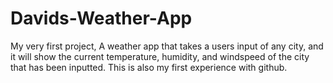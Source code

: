 # Davids-Weather-App

My very first project, A weather app that takes a users input of any city, and it will show the current temperature, humidity, and windspeed of the city that has been inputted.
This is also my first experience with github.

